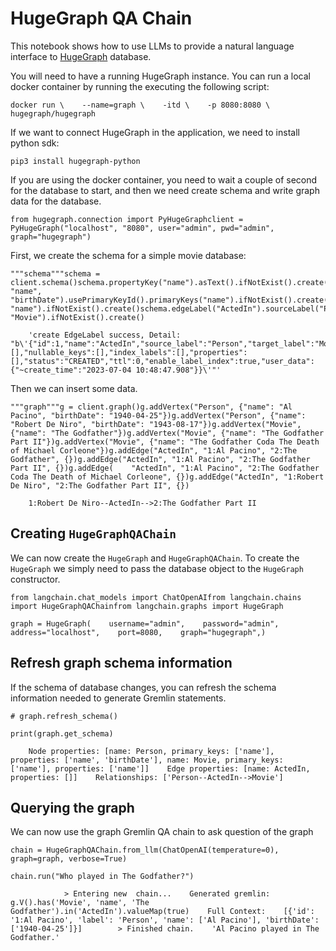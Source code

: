 HugeGraph QA Chain
==================

This notebook shows how to use LLMs to provide a natural language interface to [HugeGraph](https://hugegraph.apache.org/cn/) database.

You will need to have a running HugeGraph instance. You can run a local docker container by running the executing the following script:

    docker run \    --name=graph \    -itd \    -p 8080:8080 \    hugegraph/hugegraph

If we want to connect HugeGraph in the application, we need to install python sdk:

    pip3 install hugegraph-python

If you are using the docker container, you need to wait a couple of second for the database to start, and then we need create schema and write graph data for the database.

    from hugegraph.connection import PyHugeGraphclient = PyHugeGraph("localhost", "8080", user="admin", pwd="admin", graph="hugegraph")

First, we create the schema for a simple movie database:

    """schema"""schema = client.schema()schema.propertyKey("name").asText().ifNotExist().create()schema.propertyKey("birthDate").asText().ifNotExist().create()schema.vertexLabel("Person").properties(    "name", "birthDate").usePrimaryKeyId().primaryKeys("name").ifNotExist().create()schema.vertexLabel("Movie").properties("name").usePrimaryKeyId().primaryKeys(    "name").ifNotExist().create()schema.edgeLabel("ActedIn").sourceLabel("Person").targetLabel(    "Movie").ifNotExist().create()

        'create EdgeLabel success, Detail: "b\'{"id":1,"name":"ActedIn","source_label":"Person","target_label":"Movie","frequency":"SINGLE","sort_keys":[],"nullable_keys":[],"index_labels":[],"properties":[],"status":"CREATED","ttl":0,"enable_label_index":true,"user_data":{"~create_time":"2023-07-04 10:48:47.908"}}\'"'

Then we can insert some data.

    """graph"""g = client.graph()g.addVertex("Person", {"name": "Al Pacino", "birthDate": "1940-04-25"})g.addVertex("Person", {"name": "Robert De Niro", "birthDate": "1943-08-17"})g.addVertex("Movie", {"name": "The Godfather"})g.addVertex("Movie", {"name": "The Godfather Part II"})g.addVertex("Movie", {"name": "The Godfather Coda The Death of Michael Corleone"})g.addEdge("ActedIn", "1:Al Pacino", "2:The Godfather", {})g.addEdge("ActedIn", "1:Al Pacino", "2:The Godfather Part II", {})g.addEdge(    "ActedIn", "1:Al Pacino", "2:The Godfather Coda The Death of Michael Corleone", {})g.addEdge("ActedIn", "1:Robert De Niro", "2:The Godfather Part II", {})

        1:Robert De Niro--ActedIn-->2:The Godfather Part II

Creating `HugeGraphQAChain`[](#creating-hugegraphqachain "Direct link to creating-hugegraphqachain")
-----------------------------------------------------------------------------------------------------

We can now create the `HugeGraph` and `HugeGraphQAChain`. To create the `HugeGraph` we simply need to pass the database object to the `HugeGraph` constructor.

    from langchain.chat_models import ChatOpenAIfrom langchain.chains import HugeGraphQAChainfrom langchain.graphs import HugeGraph

    graph = HugeGraph(    username="admin",    password="admin",    address="localhost",    port=8080,    graph="hugegraph",)

Refresh graph schema information[](#refresh-graph-schema-information "Direct link to Refresh graph schema information")
------------------------------------------------------------------------------------------------------------------------

If the schema of database changes, you can refresh the schema information needed to generate Gremlin statements.

    # graph.refresh_schema()

    print(graph.get_schema)

        Node properties: [name: Person, primary_keys: ['name'], properties: ['name', 'birthDate'], name: Movie, primary_keys: ['name'], properties: ['name']]    Edge properties: [name: ActedIn, properties: []]    Relationships: ['Person--ActedIn-->Movie']    

Querying the graph[](#querying-the-graph "Direct link to Querying the graph")
------------------------------------------------------------------------------

We can now use the graph Gremlin QA chain to ask question of the graph

    chain = HugeGraphQAChain.from_llm(ChatOpenAI(temperature=0), graph=graph, verbose=True)

    chain.run("Who played in The Godfather?")

                > Entering new  chain...    Generated gremlin:    g.V().has('Movie', 'name', 'The Godfather').in('ActedIn').valueMap(true)    Full Context:    [{'id': '1:Al Pacino', 'label': 'Person', 'name': ['Al Pacino'], 'birthDate': ['1940-04-25']}]        > Finished chain.    'Al Pacino played in The Godfather.'